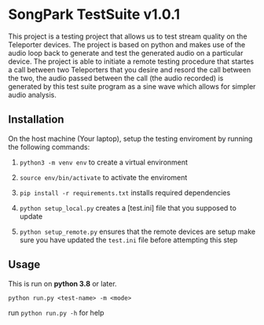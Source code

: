# SongPark TestSuite v1.0.1

This project is a testing project that allows us to test stream quality on the Teleporter devices. The project is based on python and makes use of the audio loop back to generate and test the generated audio on a particular device. The project is able to initiate a remote testing procedure that startes a call between two Teleporters
that you desire and resord the call between the two, the audio passed between the call (the audio recorded) is generated by this test suite program as a sine wave which 
allows for simpler audio analysis.

## Installation

On the host machine (Your laptop), setup the testing enviroment by running the following commands:

1. `python3 -m venv env` to create a virtual environment 

2. `source env/bin/activate` to activate the enviroment

3. `pip install -r requirements.txt` installs required dependencies

4. `python setup_local.py` creates a [test.ini] file that you supposed to update

5. `python setup_remote.py` ensures that the remote devices are setup make sure you have updated the `test.ini` file before attempting this step

## Usage

This is run on __python 3.8__ or later.

`python run.py <test-name> -m <mode>`

run `python run.py -h` for help
